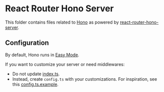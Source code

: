 # React Router Hono Server

This folder contains files related to [Hono](https://hono.dev/) as powered by [react-router-hono-server](https://github.com/rphlmr/react-router-hono-server).

## Configuration

By default, Hono runs in [Easy Mode](https://github.com/rphlmr/react-router-hono-server?tab=readme-ov-file#easy-mode).

If you want to customize your server or need middlewares:

- Do not update [index.ts](index.ts).
- Instead, create `config.ts` with your customizations. For inspiration, see this [config.ts.example](config.ts.example).
